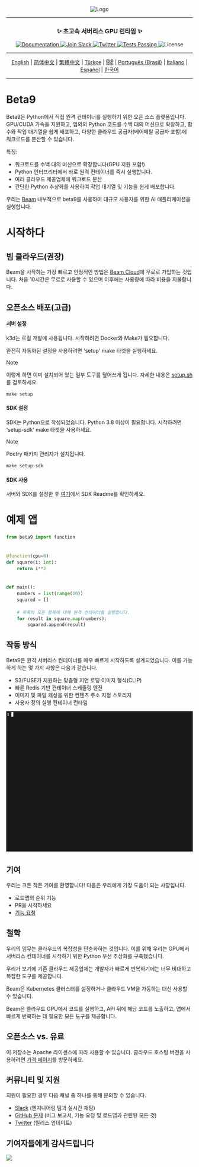 <div align="center">
<p align="center">
<img alt="Logo" src="https://github.com/beam-cloud/beta9/assets/10925686/a23019e2-3a34-4efa-9ac7-033c83f528cf"/ width="20%">
</p>

---

### **✨ 초고속 서버리스 GPU 런타임 ✨**

<p align="center">
  <a href="https://docs.beam.cloud">
    <img alt="Documentation" src="https://img.shields.io/badge/docs-quickstart-blue">
  </a>
  <a href="https://join.slack.com/t/beam-89x5025/shared_invite/zt-1ye1jzgg2-cGpMKuoXZJiT3oSzgPmN8g">
    <img alt="Join Slack" src="https://img.shields.io/badge/Beam-Join%20Slack-blue?logo=slack">
  </a>
    <a href="https://twitter.com/beam_cloud">
    <img alt="Twitter" src="https://img.shields.io/twitter/follow/beam_cloud.svg?style=social&logo=twitter">
  </a>
  <a href="https://github.com/beam-cloud/beta9/actions">
    <img alt="Tests Passing" src="https://github.com/beam-cloud/beta9/actions/workflows/test.yml/badge.svg">
  </a>
  <img alt="License" src="https://img.shields.io/badge/license-Apache--2.0-ff69b4"/>
</p>

---

[English](https://github.com/beam-cloud/beta9/blob/master/README.md) | [简体中文](https://github.com/beam-cloud/beta9/blob/master/docs/zh/zh_cn/README.md) | [繁體中文](https://github.com/beam-cloud/beta9/blob/master/docs/zh/zh_cw/README.md) | [Türkçe](https://github.com/beam-cloud/beta9/blob/master/docs/tr/README.md) | [हिंदी](https://github.com/beam-cloud/beta9/blob/master/docs/in/README.md) | [Português (Brasil)](https://github.com/beam-cloud/beta9/blob/master/docs/pt/README.md) | [Italiano](https://github.com/beam-cloud/beta9/blob/master/docs/it/README.md) | [Español](https://github.com/beam-cloud/beta9/blob/master/docs/es/README.md) | [한국어](https://github.com/beam-cloud/beta9/blob/master/docs/kr/README.md)

---

</div>

# Beta9

Beta9은 Python에서 직접 원격 컨테이너를 실행하기 위한 오픈 소스 플랫폼입니다. GPU/CUDA 가속을 지원하고, 임의의 Python 코드를 수백 대의 머신으로 확장하고, 함수와 작업 대기열을 쉽게 배포하고, 다양한 클라우드 공급자(베어메탈 공급자 포함)에 워크로드를 분산할 수 있습니다.

특징:

- 워크로드를 수백 대의 머신으로 확장합니다(GPU 지원 포함!)
- Python 인터프리터에서 바로 원격 컨테이너를 즉시 실행합니다.
- 여러 클라우드 제공업체에 워크로드 분산
- 간단한 Python 추상화를 사용하여 작업 대기열 및 기능을 쉽게 배포합니다.

우리는 [Beam](https://beam.cloud) 내부적으로 beta9를 사용하여 대규모 사용자를 위한 AI 애플리케이션을 실행합니다.

# 시작하다

## 빔 클라우드(권장)

Beam을 시작하는 가장 빠르고 안정적인 방법은 [Beam Cloud](https://beam.cloud)에 무료로 가입하는 것입니다. 처음 10시간은 무료로 사용할 수 있으며 이후에는 사용량에 따라 비용을 지불합니다.

## 오픈소스 배포(고급)

#### 서버 설정

k3d는 로컬 개발에 사용됩니다. 시작하려면 Docker와 Make가 필요합니다.

완전히 자동화된 설정을 사용하려면 'setup' make 타겟을 실행하세요.

> [!NOTE]
> 이렇게 하면 이미 설치되어 있는 일부 도구를 덮어쓰게 됩니다. 자세한 내용은 [setup.sh](bin/setup.sh)를 검토하세요.

```
make setup
```

#### SDK 설정

SDK는 Python으로 작성되었습니다. Python 3.8 이상이 필요합니다. 시작하려면 'setup-sdk' make 타겟을 사용하세요.

> [!NOTE]
> Poetry 패키지 관리자가 설치됩니다.

```
make setup-sdk
```

#### SDK 사용

서버와 SDK를 설정한 후 [여기](sdk/README.md)에서 SDK Readme를 확인하세요.

# 예제 앱

```python
from beta9 import function


@function(cpu=8)
def square(i: int):
    return i**2


def main():
    numbers = list(range(10))
    squared = []

    # 목록의 모든 항목에 대해 원격 컨테이너를 실행합니다.
    for result in square.map(numbers):
        squared.append(result)
```

## 작동 방식

Beta9은 원격 서버리스 컨테이너를 매우 빠르게 시작하도록 설계되었습니다. 이를 가능하게 하는 몇 가지 사항은 다음과 같습니다.

- S3/FUSE가 지원하는 맞춤형 지연 로딩 이미지 형식(CLIP)
- 빠른 Redis 기반 컨테이너 스케줄링 엔진
- 이미지 및 파일 캐싱을 위한 컨텐츠 주소 지정 스토리지
- 사용자 정의 실행 컨테이너 런타임

![데모 gif](sdk/docs/demo.gif)

## 기여

우리는 크든 작든 기여를 환영합니다! 다음은 우리에게 가장 도움이 되는 사항입니다.

- 로드맵의 순위 기능
- PR을 시작하세요
- [기능 요청](https://github.com/beam-cloud/beta9/issues/new?signees=&labels=&projects=&template=feature-request.md&title=)

## 철학

우리의 임무는 클라우드의 복잡성을 단순화하는 것입니다. 이를 위해 우리는 GPU에서 서버리스 컨테이너를 시작하기 위한 Python 우선 추상화를 구축했습니다.

우리가 보기에 기존 클라우드 제공업체는 개발자가 빠르게 반복하기에는 너무 비대하고 복잡한 도구를 제공합니다.

Beam은 Kubernetes 클러스터를 설정하거나 클라우드 VM을 가동하는 대신 사용할 수 있습니다.

Beam은 클라우드 GPU에서 코드를 실행하고, API 뒤에 해당 코드를 노출하고, 앱에서 빠르게 반복하는 데 필요한 모든 도구를 제공합니다.

## 오픈소스 vs. 유료

이 저장소는 Apache 라이센스에 따라 사용할 수 있습니다. 클라우드 호스팅 버전을 사용하려면 [가격 페이지](https://beam.cloud/pricing)를 방문하세요.

## 커뮤니티 및 지원

지원이 필요한 경우 다음 채널 중 하나를 통해 문의할 수 있습니다.

- [Slack](https://join.slack.com/t/beam-cloud/shared_invite/zt-2f16bwiiq-oP8weCLWNrf_9lJZIDf0Fg) \(엔지니어링 팀과 실시간 채팅\)
- [GitHub 문제](https://github.com/beam-cloud/issues) \(버그 보고서, 기능 요청 및 로드맵과 관련된 모든 것)
- [Twitter](https://twitter.com/beam_cloud) \(릴리스 업데이트)

## 기여자들에게 감사드립니다

<a href="https://github.com/slai-labs/get-beam/graphs/contributors">
   <img src="https://contrib.rocks/image?repo=slai-labs/get-beam" />
</a>
